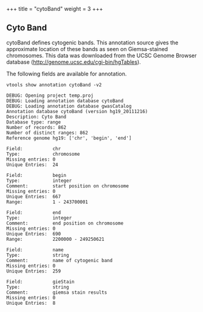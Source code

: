 
+++
title = "cytoBand"
weight = 3
+++

## Cyto Band

cytoBand defines cytogenic bands. This annotation source gives the approximate location of these bands as seen on Giemsa-stained chromosomes. This data was downloaded from the UCSC Genome Browser database (<http://genome.ucsc.edu/cgi-bin/hgTables>). 

The following fields are available for annotation. 



    vtools show annotation cytoBand -v2
    
    DEBUG: Opening project temp.proj
    DEBUG: Loading annotation database cytoBand
    DEBUG: Loading annotation database gwasCatalog
    Annotation database cytoBand (version hg19_20111216)
    Description: Cyto Band
    Database type: range
    Number of records: 862
    Number of distinct ranges: 862
    Reference genome hg19: ['chr', 'begin', 'end']
    
    Field:           chr
    Type:            chromosome
    Missing entries: 0 
    Unique Entries:  24
    
    Field:           begin
    Type:            integer
    Comment:         start position on chromosome
    Missing entries: 0 
    Unique Entries:  667
    Range:           1 - 243700001
    
    Field:           end
    Type:            integer
    Comment:         end position on chromosome
    Missing entries: 0 
    Unique Entries:  690
    Range:           2200000 - 249250621
    
    Field:           name
    Type:            string
    Comment:         name of cytogenic band
    Missing entries: 0 
    Unique Entries:  259
    
    Field:           gieStain
    Type:            string
    Comment:         giemsa stain results
    Missing entries: 0 
    Unique Entries:  8